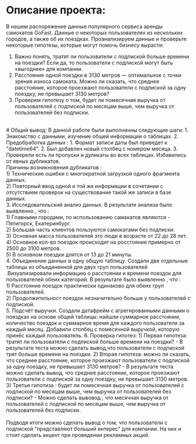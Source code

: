 # Описание проекта:
В нашем распоряжение данные популярного сервиса аренды самокатов GoFast. Данные о некоторых пользователях из нескольких городов, а также об их поездках. Проанализируем данные и проверьте некоторые гипотезы, которые могут помочь бизнесу вырасти:
1.  Важно понять, тратят ли пользователи с подпиской больше времени на поездки? Если да, то пользователи с подпиской могут быть «выгоднее» для компании. 
2. Расстояние одной поездки в 3130 метров — оптимальное с точки зрения износа самоката. Можно ли сказать, что среднее расстояние, которое проезжают пользователи с подпиской за одну поездку, не превышает 3130 метров? 
3. Проверем гипотезу о том, будет ли помесячная выручка от пользователей с подпиской по месяцам выше, чем выручка от пользователей без подписки. 
<br>
# Общий вывод:
В данной работе были выполненны следующие шаги:
1. Знакомство с данными, изучение общей информации о таблицах.
2. Предобработка данных :
 1. Формат записи даты был приведет к "datetime64".
 2. Был добавлен новый столбец с номером месяца.
 3. Проверели есть ли пропуски и дуликаты во всех таблицах. Избавились от явных дубликатов. <br>
 Причины возникновения дубликатов : <br>
1) Технические ошибки с многократной загрузкой одного фрагмента данных.<br>
2) Повторный ввод одной и той же информации в сочетании с отсутствием проверок на существование такой же записи в базе данных.<br>
3. Исследовательский анализ данных. В результате анализа было выявленно , что : <br>
1) Главными городами, по использованию самакатов являются - Пятигорск, Екатеринбург.<br>
2) Большая часть клиентов пользуются самокатами без подписки.<br>
3) Основная масса пользователей это люди в возрасте от 22 до 28 лет.<br>
4) Основное кол-во поездок происходит на росстояние примерно от 2500 до 3100 метров.<br>
5) В основном поездки длятся от 13 до 21 минуты.<br>
4. Объединение данных в одну общую таблицу. Создали две отдельные таблицы из объединенной для двух груп пользователей  .Визуализировали информацию о расстоянии и времени поездок для пользователей обеих категорий. В результате было выявленно , что :<br>
1) Расстояние поездок практически одинаково для обеих груп пользователей.<br>
2) Продолжительност поездок незначительно больше у пользователей с подпиской.<br>
5. Подсчёт выручки. Создали датафрейм с агрегированными данными о поездках на основе общей таблицы: найшли суммарное расстояние, количество поездок и суммарное время для каждого пользователя за каждый месяц. Добавили столбец с помесячной выручкой, которую принёс каждый пользователь.
6. Проверка гипотез:
1) Первая гипотеза: тратят ли пользователи с подпиской больше времени на поездки? - В результате теста можно сделать вывод,что пользователи с подпиской трят больше времени на поездки.
2) Вторая гипотеза: можно ли сказать, что среднее расстояние, которое проезжают пользователи с подпиской за одну поездку, не превышает 3130 метров? -  В результате теста можно сделать вывод, что среднее расстояние, которое проезжают пользователи с подпиской за одну поездку, не превышает 3130 метров.
3) Третья гипотиза : будет ли помесячная выручка от пользователей с подпиской по месяцам выше, чем выручка от пользователей без подписки? - Можно сделать вывовод , что месячная выручка от пользователей с подпиской по месяцам выше, чем выручка от пользователей без подписки. <br>
<br>
Подводя итоги можно сделать вывод о том, что пользователи с подпиской "представляют больший интерес" для компании. На них и стоит сделать акцент при проведении рекламных акций.
